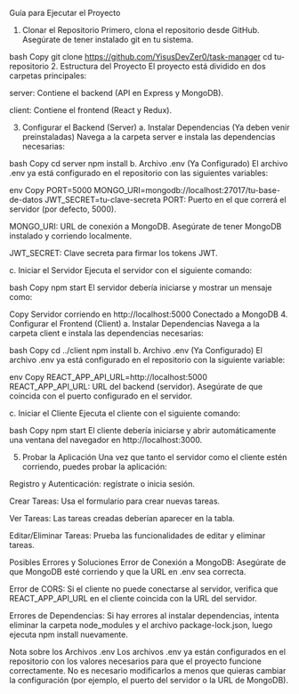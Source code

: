 Guía para Ejecutar el Proyecto
1. Clonar el Repositorio
Primero, clona el repositorio desde GitHub. Asegúrate de tener instalado git en tu sistema.

bash
Copy
git clone https://github.com/YisusDevZer0/task-manager
cd tu-repositorio
2. Estructura del Proyecto
El proyecto está dividido en dos carpetas principales:

server: Contiene el backend (API en Express y MongoDB).

client: Contiene el frontend (React y Redux).

3. Configurar el Backend (Server)
a. Instalar Dependencias (Ya deben venir preinstaladas)
Navega a la carpeta server e instala las dependencias necesarias:

bash
Copy
cd server
npm install
b. Archivo .env (Ya Configurado)
El archivo .env ya está configurado en el repositorio con las siguientes variables:

env
Copy
PORT=5000
MONGO_URI=mongodb://localhost:27017/tu-base-de-datos
JWT_SECRET=tu-clave-secreta
PORT: Puerto en el que correrá el servidor (por defecto, 5000).

MONGO_URI: URL de conexión a MongoDB. Asegúrate de tener MongoDB instalado y corriendo localmente.

JWT_SECRET: Clave secreta para firmar los tokens JWT.

c. Iniciar el Servidor
Ejecuta el servidor con el siguiente comando:

bash
Copy
npm start
El servidor debería iniciarse y mostrar un mensaje como:

Copy
Servidor corriendo en http://localhost:5000
Conectado a MongoDB
4. Configurar el Frontend (Client)
a. Instalar Dependencias
Navega a la carpeta client e instala las dependencias necesarias:

bash
Copy
cd ../client
npm install
b. Archivo .env (Ya Configurado)
El archivo .env ya está configurado en el repositorio con la siguiente variable:

env
Copy
REACT_APP_API_URL=http://localhost:5000
REACT_APP_API_URL: URL del backend (servidor). Asegúrate de que coincida con el puerto configurado en el servidor.

c. Iniciar el Cliente
Ejecuta el cliente con el siguiente comando:

bash
Copy
npm start
El cliente debería iniciarse y abrir automáticamente una ventana del navegador en http://localhost:3000.

5. Probar la Aplicación
Una vez que tanto el servidor como el cliente estén corriendo, puedes probar la aplicación:

Registro y Autenticación:  regístrate o inicia sesión.

Crear Tareas: Usa el formulario para crear nuevas tareas.

Ver Tareas: Las tareas creadas deberían aparecer en la tabla.

Editar/Eliminar Tareas: Prueba las funcionalidades de editar y eliminar tareas.

Posibles Errores y Soluciones
Error de Conexión a MongoDB: Asegúrate de que MongoDB esté corriendo y que la URL en .env sea correcta.

Error de CORS: Si el cliente no puede conectarse al servidor, verifica que REACT_APP_API_URL en el cliente coincida con la URL del servidor.

Errores de Dependencias: Si hay errores al instalar dependencias, intenta eliminar la carpeta node_modules y el archivo package-lock.json, luego ejecuta npm install nuevamente.

Nota sobre los Archivos .env
Los archivos .env ya están configurados en el repositorio con los valores necesarios para que el proyecto funcione correctamente. No es necesario modificarlos a menos que quieras cambiar la configuración (por ejemplo, el puerto del servidor o la URL de MongoDB).

